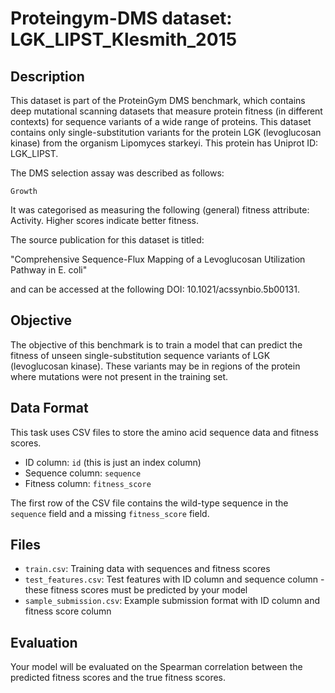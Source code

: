 
# Proteingym-DMS dataset: LGK_LIPST_Klesmith_2015

## Description

This dataset is part of the ProteinGym DMS benchmark, which contains deep mutational scanning datasets that measure
protein fitness (in different contexts) for sequence variants of a wide range of proteins. This dataset contains
only single-substitution variants for the protein LGK (levoglucosan kinase) from the organism Lipomyces starkeyi. This protein has Uniprot ID: LGK_LIPST. 

The DMS selection assay was described as follows: 

    Growth

It was categorised as measuring the following (general) fitness attribute: Activity. Higher scores indicate better fitness.

The source publication for this dataset is titled: 

"Comprehensive Sequence-Flux Mapping of a Levoglucosan Utilization Pathway in E. coli"

and can be accessed at the following DOI: 10.1021/acssynbio.5b00131.

## Objective

The objective of this benchmark is to train a model that can predict the fitness of unseen single-substitution sequence variants of LGK (levoglucosan kinase).
These variants may be in regions of the protein where mutations were not present in the training set.

## Data Format

This task uses CSV files to store the amino acid sequence data and fitness scores.
- ID column: `id` (this is just an index column)
- Sequence column: `sequence`
- Fitness column: `fitness_score`

The first row of the CSV file contains the wild-type sequence in the `sequence` field and a missing `fitness_score` field.

## Files

- `train.csv`: Training data with sequences and fitness scores
- `test_features.csv`: Test features with ID column and sequence column - these fitness scores must be predicted by your model
- `sample_submission.csv`: Example submission format with ID column and fitness score column

## Evaluation

Your model will be evaluated on the Spearman correlation between the predicted fitness scores and the true fitness scores.
